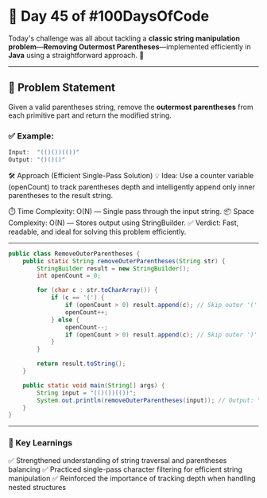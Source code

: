 # 🔵 Day 45 of #100DaysOfCode  

Today's challenge was all about tackling a **classic string manipulation problem**—**Removing Outermost Parentheses**—implemented efficiently in **Java** using a straightforward approach. 🚀  

---

## 🧩 Problem Statement  
Given a valid parentheses string, remove the **outermost parentheses** from each primitive part and return the modified string.  

### ✅ Example:
```java
Input:  "(()())(())"  
Output: "()()()"  
```
🛠 Approach (Efficient Single-Pass Solution)
💡 Idea: Use a counter variable (openCount) to track parentheses depth and intelligently append only inner parentheses to the result string.

⏱️ Time Complexity: O(N) — Single pass through the input string.
📦 Space Complexity: O(N) — Stores output using StringBuilder.
✅ Verdict: Fast, readable, and ideal for solving this problem efficiently.

---
```Java
public class RemoveOuterParentheses {
    public static String removeOuterParentheses(String str) {
        StringBuilder result = new StringBuilder();
        int openCount = 0;

        for (char c : str.toCharArray()) {
            if (c == '(') {
                if (openCount > 0) result.append(c); // Skip outer '('
                openCount++;
            } else {
                openCount--;
                if (openCount > 0) result.append(c); // Skip outer ')'
            }
        }

        return result.toString();
    }

    public static void main(String[] args) {
        String input = "(()())(())";
        System.out.println(removeOuterParentheses(input)); // Output: "()()()"
    }
}

```
---
### 🧠 Key Learnings
✅ Strengthened understanding of string traversal and parentheses balancing 
✅ Practiced single-pass character filtering for efficient string manipulation 
✅ Reinforced the importance of tracking depth when handling nested structures

